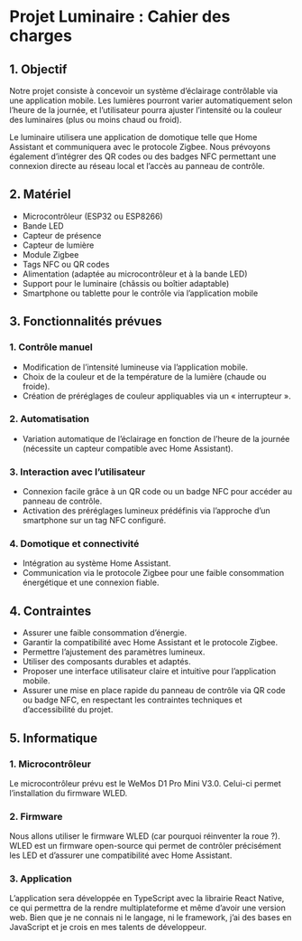 # Projet Luminaire : Cahier des charges

## 1. Objectif

Notre projet consiste à concevoir un système d’éclairage contrôlable via une application mobile. Les lumières pourront varier automatiquement selon l’heure de la journée, et l’utilisateur pourra ajuster l’intensité ou la couleur des luminaires (plus ou moins chaud ou froid).

Le luminaire utilisera une application de domotique telle que Home Assistant et communiquera avec le protocole Zigbee. Nous prévoyons également d’intégrer des QR codes ou des badges NFC permettant une connexion directe au réseau local et l’accès au panneau de contrôle.

## 2. Matériel

- Microcontrôleur (ESP32 ou ESP8266)
- Bande LED
- Capteur de présence
- Capteur de lumière
- Module Zigbee
- Tags NFC ou QR codes
- Alimentation (adaptée au microcontrôleur et à la bande LED)
- Support pour le luminaire (châssis ou boîtier adaptable)
- Smartphone ou tablette pour le contrôle via l’application mobile

## 3. Fonctionnalités prévues

### 1. Contrôle manuel

- Modification de l’intensité lumineuse via l’application mobile.
- Choix de la couleur et de la température de la lumière (chaude ou froide).
- Création de préréglages de couleur appliquables via un « interrupteur ».

### 2. Automatisation

- Variation automatique de l’éclairage en fonction de l’heure de la journée (nécessite un capteur compatible avec Home Assistant).

### 3. Interaction avec l’utilisateur

- Connexion facile grâce à un QR code ou un badge NFC pour accéder au panneau de contrôle.
- Activation des préréglages lumineux prédéfinis via l’approche d’un smartphone sur un tag NFC configuré.

### 4. Domotique et connectivité

- Intégration au système Home Assistant.
- Communication via le protocole Zigbee pour une faible consommation énergétique et une connexion fiable.

## 4. Contraintes

- Assurer une faible consommation d’énergie.
- Garantir la compatibilité avec Home Assistant et le protocole Zigbee.
- Permettre l’ajustement des paramètres lumineux.
- Utiliser des composants durables et adaptés.
- Proposer une interface utilisateur claire et intuitive pour l’application mobile.
- Assurer une mise en place rapide du panneau de contrôle via QR code ou badge NFC, en respectant les contraintes techniques et d’accessibilité du projet.

## 5. Informatique

### 1. Microcontrôleur

Le microcontrôleur prévu est le WeMos D1 Pro Mini V3.0. Celui-ci permet l’installation du firmware WLED.

### 2. Firmware

Nous allons utiliser le firmware WLED (car pourquoi réinventer la roue ?). WLED est un firmware open-source qui permet de contrôler précisément les LED et d’assurer une compatibilité avec Home Assistant.

### 3. Application

L’application sera développée en TypeScript avec la librairie React Native, ce qui permettra de la rendre multiplateforme et même d’avoir une version web. Bien que je ne connais ni le langage, ni le framework, j’ai des bases en JavaScript et je crois en mes talents de développeur.